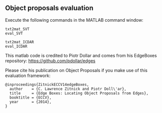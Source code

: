 ## Object proposals evaluation

Execute the following commands in the MATLAB command window:

```
txt2mat_SVT
eval_SVT

txt2mat_ICDAR
eval_ICDAR
```

This matlab code is credited to Piotr Dollar and comes from his EdgeBoxes repository: https://github.com/pdollar/edges 

Please cite his publication on Object Proposals if you make use of this evaluation framework:
```
@inproceedings{ZitnickECCV14edgeBoxes,
  author    = {C. Lawrence Zitnick and Piotr Doll\'ar},
  title     = {Edge Boxes: Locating Object Proposals from Edges},
  booktitle = {ECCV},
  year      = {2014},
}
```
